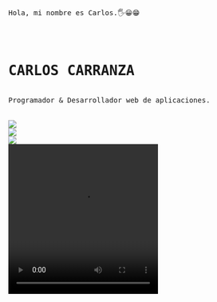 <html>
<pre>
<body>



<p>Hola, mi nombre es Carlos.🖐😀😁</p>


<h1><b>CARLOS CARRANZA</b></h1>
Programador & Desarrollador web de aplicaciones.
<br>
<a href="mailto:iesc_jcarlos@hotmail.com" target="blank"><img src="https://img.shields.io/badge/Gmail-D14836?style=for-the-badge&logo=gmail&logoColor=white"></a>
<a href="https://www.linkedin.com/in/jcarlos-carranza/" target="blank"><img src="https://img.shields.io/badge/LinkedIn-0077B5?style=for-the-badge&logo=linkedin&logoColor=white"></a>
<a href="https://www.linkedin.com/in/jcarlos-carranza/" target="blank"><img src="https://img.shields.io/badge/LinkedIn-0077B5?style=for-the-badge&logo=linkedin&logoColor=white"></a>
<video src="https://www.youtube.com/watch?v=ZtfXKrdxi0k" width="300" height="300">Ir video</video>


</body> 
  
</html>



